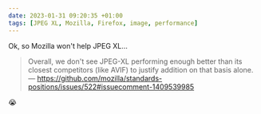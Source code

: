 ```yaml
---
date: 2023-01-31 09:20:35 +01:00
tags: [JPEG XL, Mozilla, Firefox, image, performance]
---
```


Ok, so Mozilla won't help JPEG XL…

> Overall, we don't see JPEG-XL performing enough better than its closest competitors (like AVIF) to justify addition on that basis alone. — https://github.com/mozilla/standards-positions/issues/522#issuecomment-1409539985

😭

